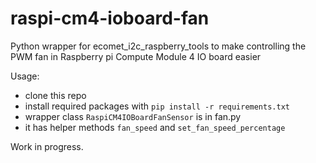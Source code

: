 # raspi-cm4-ioboard-fan
Python wrapper for ecomet_i2c_raspberry_tools to make controlling the PWM fan in Raspberry pi Compute Module 4 IO board easier

Usage:
- clone this repo
- install required packages with ```pip install -r requirements.txt```
- wrapper class ```RaspiCM4IOBoardFanSensor``` is in fan.py
- it has helper methods ```fan_speed``` and ```set_fan_speed_percentage```

Work in progress.
